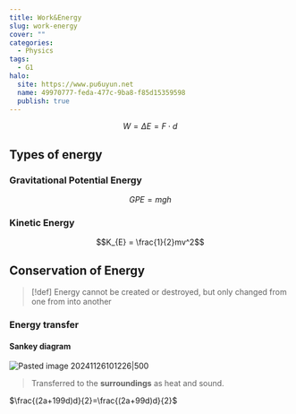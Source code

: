```yaml
---
title: Work&Energy
slug: work-energy
cover: ""
categories:
  - Physics
tags:
  - G1
halo:
  site: https://www.pu6uyun.net
  name: 49970777-feda-477c-9ba8-f85d15359598
  publish: true
---
```

$$W = \Delta E = F \cdot d$$
## Types of energy
### Gravitational Potential Energy
$$GPE = mgh$$
### Kinetic Energy
$$K_{E} = \frac{1}{2}mv^2$$
## Conservation of Energy
> [!def] 
> Energy cannot be created or destroyed, but only changed from one from into another
### Energy transfer
#### Sankey diagram
![Pasted image 20241126101226|500](https://pu6uyun-image.oss-cn-hongkong.aliyuncs.com/Pasted%20image%2020241126101226.png)
> Transferred to the **surroundings** as heat and sound.

$\frac{(2a+199d)d}{2}=\frac{(2a+99d)d}{2}$